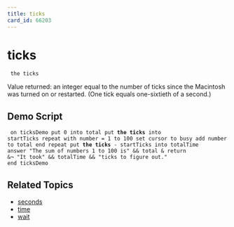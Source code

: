 ```yaml
---
title: ticks
card_id: 66203
---
```


# ticks

<code><pre>
the ticks 
</pre></code>

Value returned: an integer equal to the number of ticks since the Macintosh was turned on or restarted. (One tick equals one-sixtieth of a second.) 


## Demo Script

<code><pre>
on ticksDemo
  put 0 into total
  put <b>the ticks</b> into startTicks
  repeat with number = 1 to 100
    set cursor to busy
    add number to total
  end repeat
  put <b>the ticks</b> - startTicks into totalTime
  answer "The sum of numbers 1 to 100 is" && total & return &¬
  "It took" && totalTime && "ticks to figure out."
end ticksDemo
</pre></code>

## Related Topics

* [seconds](/HyperTalkReference/functions/seconds)
* [time](/HyperTalkReference/functions/time)
* [wait](/HyperTalkReference/commands/wait)
